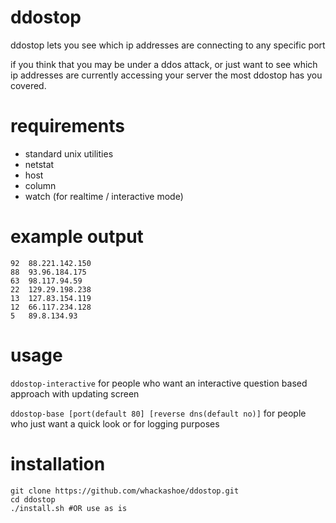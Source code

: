 ddostop
=======

ddostop lets you see which ip addresses are connecting to any specific port

if you think that you may be under a ddos attack, or just want to see which ip addresses are currently accessing your server the most ddostop has you covered.

requirements
============

* standard unix utilities
* netstat
* host
* column
* watch (for realtime / interactive mode)

example output
==============

    92  88.221.142.150  
    88  93.96.184.175  
    63  98.117.94.59   
    22  129.29.198.238   
    13  127.83.154.119   
    12  66.117.234.128  
    5   89.8.134.93     


usage
=====

`ddostop-interactive` for people who want an interactive question based approach with updating screen

`ddostop-base [port(default 80] [reverse dns(default no)]` for people who just want a quick look or for logging purposes



installation
============

    git clone https://github.com/whackashoe/ddostop.git
    cd ddostop
    ./install.sh #OR use as is
